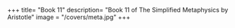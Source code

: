 +++
title= "Book 11"
description= "Book 11 of The Simplified Metaphysics by Aristotle"
image = "/covers/meta.jpg"
+++
